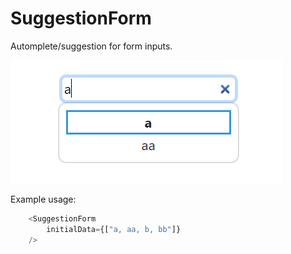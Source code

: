 # SuggestionForm

Automplete/suggestion for form inputs.

![example](./example.png)

Example usage:
```javascript
    <SuggestionForm
        initialData={["a, aa, b, bb"]}
    />
```